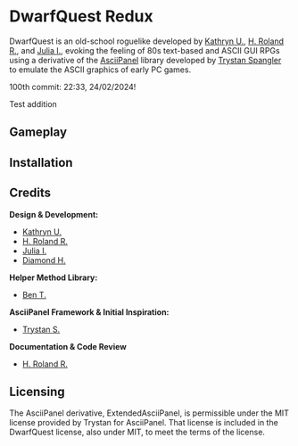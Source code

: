 # DwarfQuest Redux

DwarfQuest is an old-school roguelike developed by [Kathryn U.](https://github.com/TheWelshEngineer), [H. Roland R.](https://github.com/RolandReff), and [Julia I.](https://github.com/juliascythe), evoking the feeling of 80s text-based and ASCII GUI RPGs using a derivative of the [AsciiPanel](https://github.com/trystan/AsciiPanel) library developed by [Trystan Spangler](https://github.com/trystan) to emulate the ASCII graphics of early PC games.

100th commit: 22:33, 24/02/2024!

Test addition

## Gameplay

## Installation

## Credits
**Design & Development:**
* [Kathryn U.](https://github.com/TheWelshEngineer)
* [H. Roland R.](https://github.com/RolandReff)
* [Julia I.](https://github.com/juliascythe)
* [Diamond H.](https://github.com/diamond-deluxe)

**Helper Method Library:**
* [Ben T.](https://github.com/BenTaylor25)

**AsciiPanel Framework & Initial Inspiration:**
* [Trystan S.](https://github.com/trystan)

**Documentation & Code Review**
* [H. Roland R.](https://github.com/RolandReff)

## Licensing
The AsciiPanel derivative, ExtendedAsciiPanel, is permissible under the MIT license provided by Trystan for AsciiPanel. That license is included in the DwarfQuest license, also under MIT, to meet the terms of the license.
